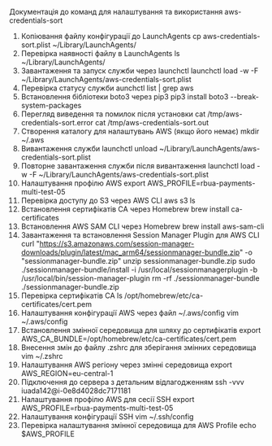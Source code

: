 Документація до команд для налаштування та використання aws-credentials-sort

1. Копіювання файлу конфігурації до LaunchAgents
    cp aws-credentials-sort.plist ~/Library/LaunchAgents/
2. Перевірка наявності файлу в LaunchAgents
    ls ~/Library/LaunchAgents/
3. Завантаження та запуск служби через launchctl
    launchctl load -w -F ~/Library/LaunchAgents/aws-credentials-sort.plist
4. Перевірка статусу служби
    aunchctl list | grep aws
5. Встановлення бібліотеки boto3 через pip3
    pip3 install boto3 --break-system-packages
6. Перегляд виведення та помилок після установки
    cat /tmp/aws-credentials-sort.error
    cat /tmp/aws-credentials-sort.out
7. Створення каталогу для налаштувань AWS (якщо його немає)
    mkdir ~/.aws
8. Вивантаження служби
    launchctl unload ~/Library/LaunchAgents/aws-credentials-sort.plist
9. Повторне завантаження служби після вивантаження
    launchctl load -w -F ~/Library/LaunchAgents/aws-credentials-sort.plist
10. Налаштування профілю AWS
     export AWS_PROFILE=rbua-payments-multi-test-05
11. Перевірка доступу до S3 через AWS CLI
     aws s3 ls
12. Встановлення сертифікатів CA через Homebrew
     brew install ca-certificates
13. Встановлення AWS SAM CLI через Homebrew
     brew install aws-sam-cli
14. Завантаження та встановлення Session Manager Plugin для AWS CLI
     curl "https://s3.amazonaws.com/session-manager-downloads/plugin/latest/mac_arm64/sessionmanager-bundle.zip" -o "sessionmanager-bundle.zip"
     unzip sessionmanager-bundle.zip
     sudo ./sessionmanager-bundle/install -i /usr/local/sessionmanagerplugin -b /usr/local/bin/session-manager-plugin
     rm -rf ./sessionmanager-bundle ./sessionmanager-bundle.zip
15. Перевірка сертифікатів CA
     ls /opt/homebrew/etc/ca-certificates/cert.pem
16. Налаштування конфігурації AWS через файл ~/.aws/config
     vim ~/.aws/config
17. Встановлення змінної середовища для шляху до сертифікатів
     export AWS_CA_BUNDLE=/opt/homebrew/etc/ca-certificates/cert.pem
18. Внесення змін до файлу .zshrc для зберігання змінних середовища
     vim ~/.zshrc
19. Налаштування AWS регіону через змінні середовища
     export AWS_REGION=eu-central-1
20. Підключення до сервера з детальним відлагодженням
     ssh -vvv iuada142@i-0e8d4028dc7171181
21. Налаштування профілю AWS для сесії SSH
     export AWS_PROFILE=rbua-payments-multi-test-05
22. Налаштування конфігурації SSH
     vim ~/.ssh/config
23. Перевірка налаштування змінної середовища для AWS Profile
     echo $AWS_PROFILE


